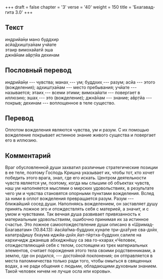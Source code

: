 +++
draft = false
chapter = '3'
verse = '40'
weight = 150
title = 'Бхагавад-гита 3.0'
+++
## Текст

индрийа̄н̣и мано буддхир  
асйа̄дхишт̣ха̄нам учйате  
этаир вимохайатй эша  
джн̃а̄нам а̄вр̣тйа дехинам

## Пословный перевод

индрийа̄н̣и --- чувства; манах̣ --- ум; буддхих̣ --- разум; асйа --- этого
(вожделения); адхишт̣ха̄нам --- место пребывания; учйате --- называется;
этаих̣ --- всеми этими; вимохайати --- повергает в иллюзию; эшах̣ --- это
(вожделение); джн̃а̄нам --- знание; а̄вр̣тйа --- покрыв; дехинам ---
воплощенное в теле существо.

## Перевод

Оплотом вожделения являются чувства, ум и разум. С их помощью вожделение
покрывает истинное знание живого существа и повергает его в иллюзию.

## Комментарий

Враг обусловленной души захватил различные стратегические позиции в ее
теле, поэтому Господь Кришна указывает их, чтобы тот, кто хочет победить
этого врага, знал, где его искать. Центром деятельности чувств является
ум, поэтому, когда мы слышим об объектах чувств, наш ум наполняется
мыслями о мирских удовольствиях, в результате чего ум и чувства
становятся опорными пунктами вожделения. Вслед за ними в оплот
вожделения превращается разум. Разум --- ближайший сосед души.
Наполняясь вожделением, он заставляет душу принять ложное эго и
отождествлять себя с материей, а значит, и с умом и чувствами. Так
вечная душа развивает привязанность к материальным удовольствиям,
ошибочно принимая их за истинное счастье. Это ложное самоотождествление
души описано в «Шримад-Бхагаватам» (10.84.13): йасйа̄тма-буддхих̣ кун̣апе
три-дха̄туке сва-дхӣх̣ калатра̄дишу бхаума иджйа-дхӣх̣ йат-тӣртха-буддхих̣
салиле на кархичидж джанешв абхиджн̃ешу са эва го-кхарах̣ «Человек,
отождествляющий себя с телом, состоящем из трех материальных элементов,
считает порождения этого тела своими родственниками, а землю, где он
родился, --- достойной поклонения; он отправляется в места паломничества
только ради того, чтобы омыться в священных водах, а не ради общения с
людьми, обладающими духовным знанием. Такой человек ничем не лучше осла
или коровы».
